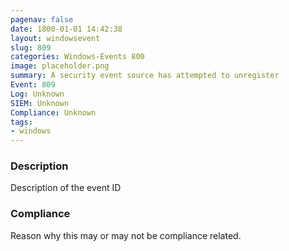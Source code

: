 ```yaml
---
pagenav: false
date: 1800-01-01 14:42:38
layout: windowsevent
slug: 809
categories: Windows-Events 800
image: placeholder.png
summary: A security event source has attempted to unregister
Event: 809
Log: Unknown
SIEM: Unknown
Compliance: Unknown
tags:
- windows
---
```


### Description

Description of the event ID

### Compliance

Reason why this may or may not be compliance related.
